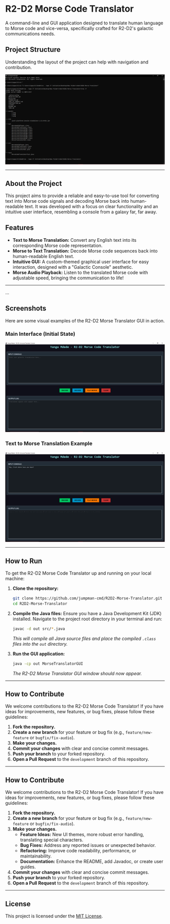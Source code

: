 # R2-D2 Morse Code Translator

A command-line and GUI application designed to translate human language to Morse code and vice-versa, specifically crafted for R2-D2's galactic communications needs.

## Project Structure

Understanding the layout of the project can help with navigation and contribution.

![Project File Structure](assets/1.png)

---

## About the Project

This project aims to provide a reliable and easy-to-use tool for converting text into Morse code signals and decoding Morse back into human-readable text. It was developed with a focus on clear functionality and an intuitive user interface, resembling a console from a galaxy far, far away.

## Features

- **Text to Morse Translation:** Convert any English text into its corresponding Morse code representation.
- **Morse to Text Translation:** Decode Morse code sequences back into human-readable English text.
- **Intuitive GUI:** A custom-themed graphical user interface for easy interaction, designed with a "Galactic Console" aesthetic.
- **Morse Audio Playback:** Listen to the translated Morse code with adjustable speed, bringing the communication to life!

---

...

## Screenshots

Here are some visual examples of the R2-D2 Morse Translator GUI in action.

### Main Interface (Initial State)

![GUI Initial State](assets/2.png)

### Text to Morse Translation Example

![GUI Translation Example](assets/3.png)

---

## How to Run

To get the R2-D2 Morse Code Translator up and running on your local machine:

1.  **Clone the repository:**

    ```bash
    git clone https://github.com/jumpman-cmd/R2D2-Morse-Translator.git
    cd R2D2-Morse-Translator
    ```

2.  **Compile the Java files:**
    Ensure you have a Java Development Kit (JDK) installed.
    Navigate to the project root directory in your terminal and run:

    ```bash
    javac -d out src/*.java
    ```

    _This will compile all Java source files and place the compiled `.class` files into the `out` directory._

3.  **Run the GUI application:**
    ```bash
    java -cp out MorseTranslatorGUI
    ```
    _The R2-D2 Morse Translator GUI window should now appear._

---

## How to Contribute

We welcome contributions to the R2-D2 Morse Code Translator! If you have ideas for improvements, new features, or bug fixes, please follow these guidelines:

1.  **Fork the repository.**
2.  **Create a new branch** for your feature or bug fix (e.g., `feature/new-feature` or `bugfix/fix-audio`).
3.  **Make your changes.**
4.  **Commit your changes** with clear and concise commit messages.
5.  **Push your branch** to your forked repository.
6.  **Open a Pull Request** to the `development` branch of this repository.

---

## How to Contribute

We welcome contributions to the R2-D2 Morse Code Translator! If you have ideas for improvements, new features, or bug fixes, please follow these guidelines:

1.  **Fork the repository.**
2.  **Create a new branch** for your feature or bug fix (e.g., `feature/new-feature` or `bugfix/fix-audio`).
3.  **Make your changes.**
    - **Feature Ideas:** New UI themes, more robust error handling, translating special characters.
    - **Bug Fixes:** Address any reported issues or unexpected behavior.
    - **Refactoring:** Improve code readability, performance, or maintainability.
    - **Documentation:** Enhance the README, add Javadoc, or create user guides.
4.  **Commit your changes** with clear and concise commit messages.
5.  **Push your branch** to your forked repository.
6.  **Open a Pull Request** to the `development` branch of this repository.

---

## License

This project is licensed under the [MIT License](LICENSE).
